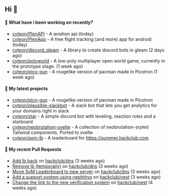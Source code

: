 ## Hi 👋

#### 👀 What have i been working on recently?

- [cyteon/PlenAPI](https://github.com/cyteon/PlenAPI) - A aviation api (today)
- [cyteon/PlenApp](https://github.com/cyteon/PlenApp) - A free flight tracking (and more) app for android (today)
- [cyteon/discord_gleam](https://github.com/cyteon/discord_gleam) - A library to create discord bots in gleam (2 days ago)
- [cyteon/polyworld](https://github.com/cyteon/polyworld) - A low-poly multiplayer open world game, currently in the prototype stage.  (1 week ago)
- [cyteon/pico-gun](https://github.com/cyteon/pico-gun) - A rougelike version of pacman made in Picotron (1 week ago)

#### 🌱 My latest projects

- [cyteon/pico-gun](https://github.com/cyteon/pico-gun) - A rougelike version of pacman made in Picotron
- [cyteon/plausible-slackbot](https://github.com/cyteon/plausible-slackbot) - A slack bot that lets you get analytics for your domains right in slack
- [cyteon/star](https://github.com/cyteon/star) - A simple discord bot with leveling, reaction roles and a starboard
- [cyteon/neobrutalism-svelte](https://github.com/cyteon/neobrutalism-svelte) - A collection of neobrutalism-styled Tailwind components. Ported to svelte
- [cyteon/som-lb](https://github.com/cyteon/som-lb) - A leaderboard for https://summer.hackclub.com

#### 🔨 My recent Pull Requests

- [Add lb back](https://github.com/hackclub/dns/pull/1910) on [hackclub/dns](https://github.com/hackclub/dns) (3 weeks ago)
- [Remove lb (temporaily)](https://github.com/hackclub/dns/pull/1909) on [hackclub/dns](https://github.com/hackclub/dns) (3 weeks ago)
- [Move SoM Leaderboard to new server](https://github.com/hackclub/dns/pull/1908) on [hackclub/dns](https://github.com/hackclub/dns) (3 weeks ago)
- [Add a support system using nephthys](https://github.com/hackclub/nest/pull/130) on [hackclub/nest](https://github.com/hackclub/nest) (3 weeks ago)
- [Change the link to the new verification system](https://github.com/hackclub/nest/pull/129) on [hackclub/nest](https://github.com/hackclub/nest) (4 weeks ago)
